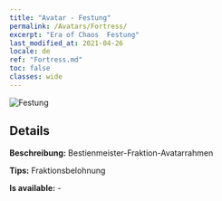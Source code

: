 ```yaml
---
title: "Avatar - Festung"
permalink: /Avatars/Fortress/
excerpt: "Era of Chaos  Festung"
last_modified_at: 2021-04-26
locale: de
ref: "Fortress.md"
toc: false
classes: wide
---
```

 ![Festung](/images/a/avatarFrame_46.png)

## Details

 **Beschreibung:** Bestienmeister-Fraktion-Avatarrahmen 

 **Tips:** Fraktionsbelohnung 

 **Is available:**  - 

